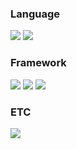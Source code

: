 <div>
  
  ### Language
  <!--java-->
  <img src="https://img.shields.io/badge/java-007396?style=for-the-badge&logo=java&logoColor=white">
  <!--C++-->
  <img src="https://img.shields.io/badge/c++-00599C?style=for-the-badge&logo=c%2B%2B&logoColor=white">
  <br/>
  
  ### Framework
  <!--Spring-->
  <img src="https://img.shields.io/badge/spring-6DB33F?style=for-the-badge&logo=spring&logoColor=white"> 
  <!--vue.js-->
  <img src="https://img.shields.io/badge/vue.js-4FC08D?style=for-the-badge&logo=vue.js&logoColor=white"> 
  <!--Flutter-->
  <img src="https://img.shields.io/badge/flutter-02569B?style=for-the-badge&logo=flutter&logoColor=white">
  <br/>
  
  ### ETC
  <!--MySQL-->
  <img src="https://img.shields.io/badge/MySQL-4479A1?style=flat-square&logo=MySQL&logoColor=white"/>
  <br/>
  <br/>
  
</div>
